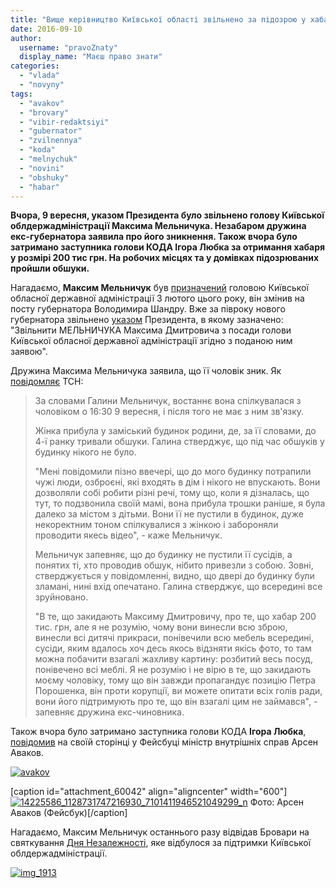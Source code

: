 ```yaml
---
title: "Вище керівництво Київської області звільнено за підозрою у хабарях"
date: 2016-09-10
author: 
  username: "pravoZnaty"
  display_name: "Маєш право знати"
categories: 
  - "vlada"
  - "novyny"
tags: 
  - "avakov"
  - "brovary"
  - "vibir-redaktsiyi"
  - "gubernator"
  - "zvilnennya"
  - "koda"
  - "melnychuk"
  - "novini"
  - "obshuky"
  - "habar"
---
```


**Вчора, 9 вересня, указом Президента було звільнено голову Київської облдержадміністрації Максима Мельничука. Незабаром дружина екс-губернатора заявила про його зникнення. Також вчора було затримано заступника голови КОДА Ігора Любка за отримання хабаря у розмірі 200 тис грн. На робочих місцях та у домівках підозрюваних пройшли обшуки.**

Нагадаємо, **Максим Мельничук** був [призначений](http://www.president.gov.ua/ru/news/prezident-predstaviv-novogo-golovu-kiyivskoyi-oda-maksima-me-36696) головою Київської обласної державної адміністрації 3 лютого цього року, він змінив на посту губернатора Володимира Шандру. Вже за півроку нового губернатора звільнено [указом](http://www.president.gov.ua/documents/3892016-20481) Президента, в якому зазначено: "Звільнити МЕЛЬНИЧУКА Максима Дмитровича з посади голови Київської обласної державної адміністрації згідно з поданою ним заявою".

Дружина Максима Мельничука заявила, що її чоловік зник. Як [повідомляє](https://tsn.ua/ukrayina/druzhina-schoyno-zvilnenogo-golovi-kiyivschini-melnichuka-zayavila-pro-yogo-zniknennya-744081.html) ТСН:

> За словами Галини Мельничук, востаннє вона спілкувалася з чоловіком о 16:30 9 вересня, і після того не має з ним зв'язку.
> 
> Жінка прибула у заміський будинок родини, де, за її словами, до 4-ї ранку тривали обшуки. Галина стверджує, що під час обшуків у будинку нікого не було.
> 
> "Мені повідомили пізно ввечері, що до мого будинку потрапили чужі люди, озброєні, які входять в дім і нікого не впускають. Вони дозволяли собі робити різні речі, тому що, коли я дізналась, що тут, то подзвонила своїй мамі, вона прибула трошки раніше, я була далеко за містом з дітьми. Вони її не пустили в будинок, дуже некоректним тоном спілкувалися з жінкою і забороняли проводити якесь відео", - каже Мельничук.
> 
> Мельничук запевняє, що до будинку не пустили її сусідів, а понятих ті, хто проводив обшук, нібито привезли з собою. Зовні, стверджується у повідомленні, видно, що двері до будинку були зламані, нині вхід опечатано. Галина стверджує, що всередині все зруйновано.
> 
> "В те, що закидають Максиму Дмитровичу, про те, що хабар 200 тис. грн, але я не розумію, чому вони винесли всю зброю, винесли всі дитячі прикраси, понівечили всю мебель всередині, сусіди, яким вдалось хоч десь якось відзняти якісь фото, то там можна побачити взагалі жахливу картину: розбитий весь посуд, понівечено всі меблі. Я не розумію і не вірю в те, що закидають моєму чоловіку, тому що він завжди пропагандує позицію Петра Порошенка, він проти корупції, ви можете опитати всіх голів ради, вони його підтримують про те, що він взагалі цим не займався", - запевняє дружина екс-чиновника.

Також вчора було затримано заступника голови КОДА **Ігора Любка**, [повідомив](https://www.facebook.com/arsen.avakov.1/posts/1128732373883534?pnref=story) на своїй сторінці у Фейсбуці міністр внутрішніх справ Арсен Аваков.

[![avakov](https://mpz.brovary.org/wp-content/uploads/2016/09/avakov.jpg)](https://mpz.brovary.org/wp-content/uploads/2016/09/avakov.jpg)

\[caption id="attachment\_60042" align="aligncenter" width="600"\][![14225586_1128731747216930_7101411946521049299_n](https://mpz.brovary.org/wp-content/uploads/2016/09/14225586_1128731747216930_7101411946521049299_n.jpg)](https://mpz.brovary.org/wp-content/uploads/2016/09/14225586_1128731747216930_7101411946521049299_n.jpg) Фото: Арсен Аваков (Фейсбук)\[/caption\]

Нагадаємо, Максим Мельничук останнього разу відвідав Бровари на святкування [Дня Незалежності](https://mpz.brovary.org/ukrayini-25-rokiv-yak-vidsvyatkuvaly-u-brovarah-foto/), яке відбулося за підтримки Київської облдержадміністрації.

[![img_1913](https://mpz.brovary.org/wp-content/uploads/2016/09/IMG_1913.jpg)](https://mpz.brovary.org/wp-content/uploads/2016/09/IMG_1913.jpg)
